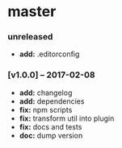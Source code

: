# master

### unreleased
- **add:** .editorconfig

### [v1.0.0] – 2017-02-08
- **add:** changelog
- **add:** dependencies
- **fix:** npm scripts
- **fix:** transform util into plugin
- **fix:** docs and tests
- **doc:** dump version
